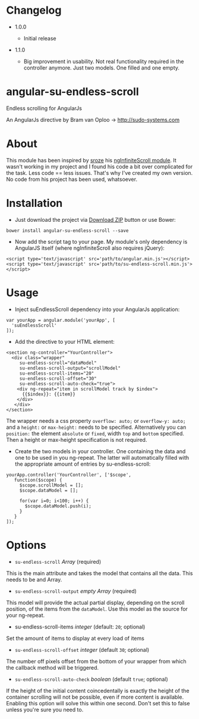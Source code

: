 # Changelog
- 1.0.0
  * Initial release

- 1.1.0
  * Big improvement in usability. Not real functionality required in the controller anymore. Just two models. One filled and one empty.



# angular-su-endless-scroll
Endless scrolling for AngularJs

An AngularJs directive by Bram van Oploo -> http://sudo-systems.com

# About
This module has been inspired by [sroze](https://github.com/sroze) his [ngInfiniteScroll module](http://sroze.github.com/ngInfiniteScroll/). It wasn't working in my project and I found his code a bit over complicated for the task. Less code == less issues. 
That's why I've created my own version. No code from his project has been used, whatsoever.

# Installation
- Just download the project via [Download ZIP](https://github.com/Bram77/su-endless-scroll/archive/master.zip) button or use Bower:
 ```
 bower install angular-su-endless-scroll --save
 ```

- Now add the script tag to your page. My module's only dependency is AngularJS itself (where ngInfiniteScroll also requires jQuery):
 ```
 <script type='text/javascript' src='path/to/angular.min.js'></script>
 <script type='text/javascript' src='path/to/su-endless-scroll.min.js'></script>
 ```

# Usage
- Inject suEndlessScroll dependency into your AngularJs application:
 ```
 var yourApp = angular.module('yourApp', [
   'suEndlessScroll'
 ]);
 ```

- Add the directive to your HTML element:
 ```
 <section ng-controller="YourController">
   <div class="wrapper" 
      su-endless-scroll="dataModel"
      su-endless-scroll-output="scrollModel"
      su-endless-scroll-items="20"
      su-endless-scroll-offset="30" 
      su-endless-scroll-auto-check="true">
     <div ng-repeat="item in scrollModel track by $index">
       {{$index}}: {{item}}
     </div>
    </div>
 </section>
 ```
 The wrapper needs a css property `overflow: auto;` or `overflow-y: auto;` and a `height:` or `max-height:` needs to be specified. 
Alternatively you can `position:` the element `absolute` or `fixed`, width `top` and `bottom` specified. Then a height or max-height specification is not required.
 
- Create the two models in your controller. One containing the data and one to be used in you ng-repeat. The latter will automatically filled with the appropriate amount of entries by su-endless-scroll:
 ```
 yourApp.controller('YourController', ['$scope', 
    function($scope) {
      $scope.scrollModel = [];
      $scope.dataModel = [];

      for(var i=0; i<100; i++) {
        $scope.dataModel.push(i);
      }
    }
]);
 ```

# Options
- `su-endless-scroll` *Array* (required)

This is the main attribute and takes the model that contains all the data. This needs to be and Array.

- `su-endless-scroll-output` *empty Array* (required)

This model will provide the actual partial display, depending on the scroll position, of the items from the `dataModel`. Use this model as the source for your ng-repeat.

- su-endless-scroll-items *integer* (default: `20`; optional)

Set the amount of items to display at every load of items

- `su-endless-scroll-offset` *integer* (default `30`; optional)

 The number off pixels offset from the bottom of your wrapper from which the callback method will be triggered.

- `su-endless-scroll-auto-check` *boolean* (default `true`; optional)

 If the height of the initial content coincedentally is exactly the height of the container scrolling will not be possible, 
even if more content is available. Enabling this option will solve this within one second. Don't set this to false unless you're sure you need to.
